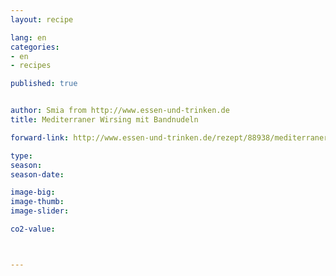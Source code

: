 ```yaml
---
layout: recipe

lang: en
categories:
- en
- recipes

published: true


author: Smia from http://www.essen-und-trinken.de
title: Mediterraner Wirsing mit Bandnudeln

forward-link: http://www.essen-und-trinken.de/rezept/88938/mediterraner-wirsing-mit-bandnudeln.html

type: 
season: 
season-date:  

image-big: 
image-thumb: 
image-slider: 

co2-value: 



---
```

